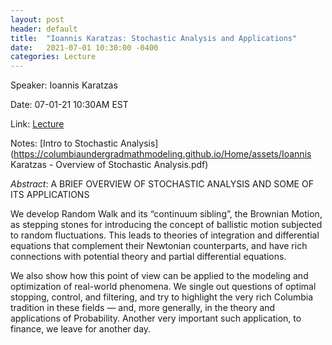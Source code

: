 ```yaml
---
layout: post
header: default
title:  "Ioannis Karatzas: Stochastic Analysis and Applications"
date:   2021-07-01 10:30:00 -0400
categories: Lecture
---
```


Speaker: Ioannis Karatzas

Date: 07-01-21 10:30AM EST

Link: [Lecture](https://columbiauniversity.zoom.us/j/93079929576?pwd=K1d1WHFjempUcUNsWHZFNHlQc2N5UT09)

Notes: [Intro to Stochastic Analysis](https://columbiaundergradmathmodeling.github.io/Home/assets/Ioannis Karatzas - Overview of Stochastic Analysis.pdf)

*Abstract*: 
A BRIEF OVERVIEW OF STOCHASTIC ANALYSIS AND SOME OF ITS APPLICATIONS

We develop Random Walk and its “continuum sibling”, the Brownian Motion, as stepping stones for introducing the concept of ballistic motion subjected to random fluctuations. This leads to theories of integration and differential equations that complement their Newtonian counterparts, and have rich connections with potential theory and partial differential equations. 

We also show how this point of view can be applied to the modeling and optimization of real-world phenomena. We single out questions of optimal stopping, control, and filtering, and try to highlight the very rich Columbia tradition in these fields — and, more generally, in the theory and applications of Probability. Another very important such application, to finance, we leave for another day. 
